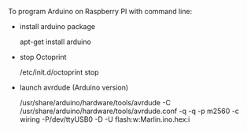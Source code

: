 To program Arduino on Raspberry PI with command line:

- install arduino package

	apt-get install arduino

- stop Octoprint

	/etc/init.d/octoprint stop

- launch avrdude (Arduino version)

	/usr/share/arduino/hardware/tools/avrdude -C /usr/share/arduino/hardware/tools/avrdude.conf -q -q -p m2560 -c wiring -P/dev/ttyUSB0 -D -U flash:w:Marlin.ino.hex:i